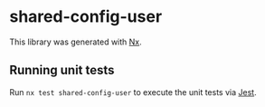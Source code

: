 # shared-config-user

This library was generated with [Nx](https://nx.dev).

## Running unit tests

Run `nx test shared-config-user` to execute the unit tests via [Jest](https://jestjs.io).
